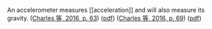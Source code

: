 An accelerometer measures [[acceleration]] and will also measure its gravity. ([Charles 等, 2016, p. 63](zotero://select/library/items/NI73QRSC)) ([pdf](zotero://open-pdf/library/items/PK7VQQLG?page=93&annotation=4X5NH8GK)) ([Charles 等, 2016, p. 69](zotero://select/library/items/NI73QRSC)) ([pdf](zotero://open-pdf/library/items/PK7VQQLG?page=99&annotation=LQ9AEXPJ))